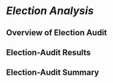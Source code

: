 # ***Election Analysis***

## **Overview of Election Audit**

## **Election-Audit Results** 

## **Election-Audit Summary**



